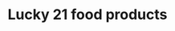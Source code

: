 ---
title: "Lucky 21 food products"
url: /kamuning-quezon-city/lucky-21-food-products/
shop: bakery
---
